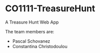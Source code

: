 # CO1111-TreasureHunt
A Treasure Hunt Web App

The team members are:
- Pascal Schovanez
- Constantina Christodoulou
